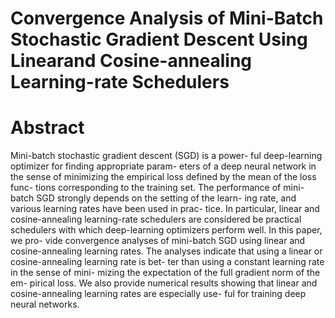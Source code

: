 # Convergence Analysis of Mini-Batch Stochastic Gradient Descent Using Linearand Cosine-annealing Learning-rate Schedulers
# Abstract
Mini-batch stochastic gradient descent (SGD) is a power-
ful deep-learning optimizer for finding appropriate param-
eters of a deep neural network in the sense of minimizing
the empirical loss defined by the mean of the loss func-
tions corresponding to the training set. The performance of
mini-batch SGD strongly depends on the setting of the learn-
ing rate, and various learning rates have been used in prac-
tice. In particular, linear and cosine-annealing learning-rate
schedulers are considered be practical schedulers with which
deep-learning optimizers perform well. In this paper, we pro-
vide convergence analyses of mini-batch SGD using linear
and cosine-annealing learning rates. The analyses indicate
that using a linear or cosine-annealing learning rate is bet-
ter than using a constant learning rate in the sense of mini-
mizing the expectation of the full gradient norm of the em-
pirical loss. We also provide numerical results showing that
linear and cosine-annealing learning rates are especially use-
ful for training deep neural networks.
